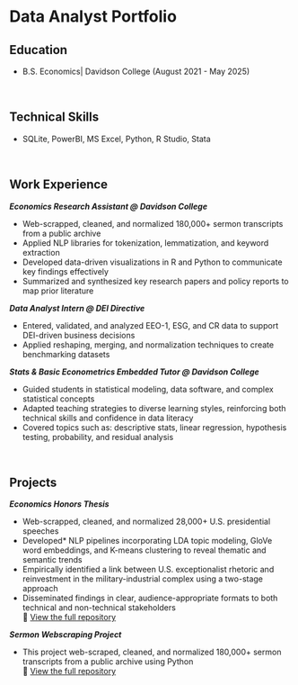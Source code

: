 # Data Analyst Portfolio

## Education 
- B.S. Economics| Davidson College (August 2021 - May 2025)
<br>

## Technical Skills 
- SQLite, PowerBI, MS Excel, Python, R Studio, Stata
<br> 

## Work Experience
***Economics Research Assistant @ Davidson College*** <br>
- Web-scrapped, cleaned, and normalized 180,000+ sermon transcripts from a public archive<br>
- Applied NLP libraries for tokenization, lemmatization, and keyword extraction<br>
- Developed data-driven visualizations in R and Python to communicate key findings effectively<br>
- Summarized and synthesized key research papers and policy reports to map prior literature<br>

***Data Analyst Intern @ DEI Directive*** <br>
- Entered, validated, and analyzed EEO-1, ESG, and CR data to support DEI-driven business decisions<br>
- Applied reshaping, merging, and normalization techniques to create benchmarking datasets<br>

***Stats & Basic Econometrics Embedded Tutor @ Davidson College***<br>
- Guided students in statistical modeling, data software, and complex statistical concepts<br>
- Adapted teaching strategies to diverse learning styles, reinforcing both technical skills and confidence in data literacy<br>
- Covered topics such as: descriptive stats, linear regression, hypothesis testing, probability, and residual analysis<br>
<br> 

## Projects<br>
***Economics Honors Thesis***<br>
- Web-scrapped, cleaned, and normalized 28,000+ U.S. presidential speeches<br>
- Developed* NLP pipelines incorporating LDA topic modeling, GloVe word embeddings, and K-means clustering to reveal thematic and semantic trends<br>
- Empirically identified a link between U.S. exceptionalist rhetoric and reinvestment in the military-industrial complex using a two-stage approach<br>
- Disseminated findings in clear, audience-appropriate formats to both technical and non-technical stakeholders<br>
🔗 [View the full repository](https://github.com/doughertylia-beep/thesis.git)<br>

***Sermon Webscraping Project***
- This project web-scraped, cleaned, and normalized 180,000+ sermon transcripts from a public archive using Python<br>
🔗 [View the full repository](https://github.com/doughertylia-beep/sermon_project.git)<br>



